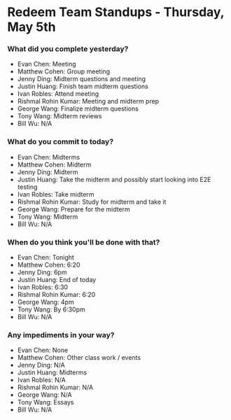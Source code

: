 # Redeem Team Standups - Thursday, May 5th

### What did you complete yesterday?
- Evan Chen: Meeting
- Matthew Cohen: Group meeting
- Jenny Ding: Midterm questions and meeting
- Justin Huang: Finish team midterm questions
- Ivan Robles: Attend meeting
- Rishmal Rohin Kumar: Meeting and midterm prep
- George Wang: Finalize midterm questions
- Tony Wang: Midterm reviews
- Bill Wu: N/A

### What do you commit to today?
- Evan Chen: Midterms
- Matthew Cohen: Midterm
- Jenny Ding: Midterm
- Justin Huang: Take the midterm and possibly start looking into E2E testing
- Ivan Robles: Take midterm
- Rishmal Rohin Kumar: Study for midterm and take it
- George Wang: Prepare for the midterm
- Tony Wang: Midterm
- Bill Wu: N/A

### When do you think you'll be done with that?
- Evan Chen: Tonight
- Matthew Cohen: 6:20
- Jenny Ding: 6pm
- Justin Huang: End of today
- Ivan Robles: 6:30
- Rishmal Rohin Kumar: 6:20
- George Wang: 4pm
- Tony Wang: By 6:30pm
- Bill Wu: N/A

### Any impediments in your way?
- Evan Chen: None
- Matthew Cohen: Other class work / events
- Jenny Ding: N/A
- Justin Huang: Midterms
- Ivan Robles: N/A
- Rishmal Rohin Kumar: N/A
- George Wang: N/A
- Tony Wang: Essays
- Bill Wu: N/A